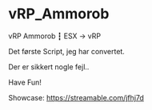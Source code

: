 # vRP_Ammorob

vRP Ammorob ┇ ESX -> vRP

Det første Script, jeg har convertet.

Der er sikkert nogle fejl..

Have Fun!

Showcase: https://streamable.com/jfhj7d
